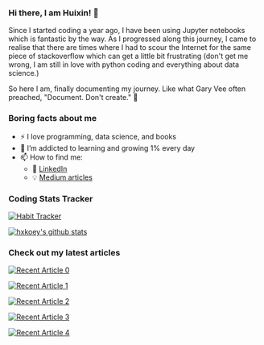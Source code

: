 ### Hi there, I am Huixin! 👋

Since I started coding a year ago, I have been using Jupyter notebooks which is fantastic by the way. As I progressed along this journey, I came to realise that there are times where I had to scour the Internet for the same piece of stackoverflow which can get a little bit frustrating (don't get me wrong, I am still in love with python coding and everything about data science.)

So here I am, finally documenting my journey. Like what Gary Vee often preached, "Document. Don't create." 💌


<!--
**hxkoey/hxkoey** is a ✨ _special_ ✨ repository because its `README.md` (this file) appears on your GitHub profile.
-->
### Boring facts about me

- ⚡ I love programming, data science, and books
- 🌱 I’m addicted to learning and growing 1% every day
- 📫 How to find me:
   * 🏢 <a href="https://www.linkedin.com/in/koeyhuixin/"> LinkedIn </a>
   * 💡 <a href="https://hxkoey.medium.com/"> Medium articles </a> 

### Coding Stats Tracker

[![Habit Tracker](https://pixe.la/v1/users/hxkoey/graphs/habit-graph)](https://pixe.la/v1/users/hxkoey/graphs/habit-graph.html)

[![hxkoey's github stats](https://github-readme-stats.vercel.app/api?username=hxkoey&count_private=true&show_icons=true&theme=radical&hide_rank=false)](https://github.com/anuraghazra/github-readme-stats)

<!-- [![Top Langs](https://github-readme-stats.vercel.app/api/top-langs/?username=hxkoey)](https://github.com/anuraghazra/github-readme-stats) -->

### Check out my latest articles


<a target="_blank" href="https://github-readme-medium-recent-article.vercel.app/medium/@hxkoey/0"><img src="https://github-readme-medium-recent-article.vercel.app/medium/@hxkoey/0" alt="Recent Article 0"> 

<a target="_blank" href="https://github-readme-medium-recent-article.vercel.app/medium/@hxkoey/1"><img src="https://github-readme-medium-recent-article.vercel.app/medium/@hxkoey/1" alt="Recent Article 1"></a>

<a target="_blank" href="https://github-readme-medium-recent-article.vercel.app/medium/@hxkoey/2"><img src="https://github-readme-medium-recent-article.vercel.app/medium/@hxkoey/2" alt="Recent Article 2"></a>

<a target="_blank" href="https://github-readme-medium-recent-article.vercel.app/medium/@hxkoey/3"><img src="https://github-readme-medium-recent-article.vercel.app/medium/@hxkoey/2" alt="Recent Article 3"></a>

<a target="_blank" href="https://github-readme-medium-recent-article.vercel.app/medium/@hxkoey/4"><img src="https://github-readme-medium-recent-article.vercel.app/medium/@hxkoey/2" alt="Recent Article 4"></a>
